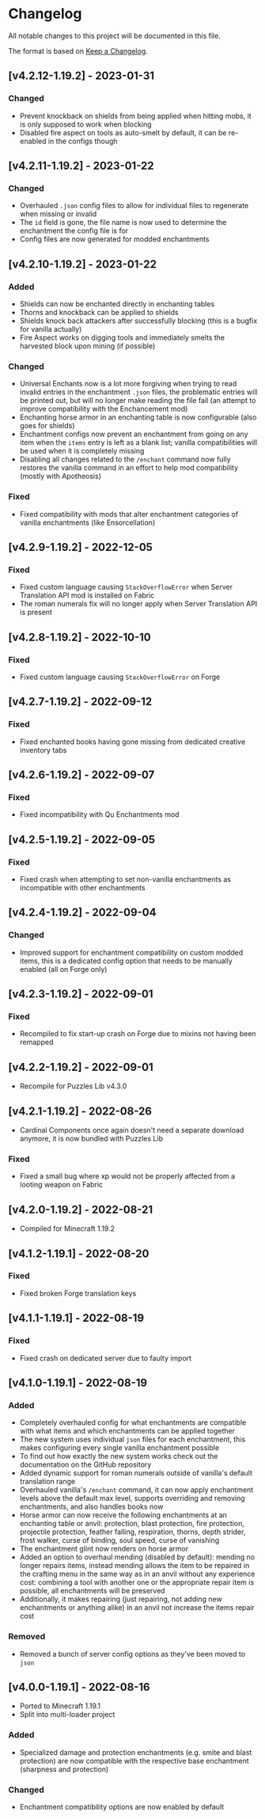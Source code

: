 # Changelog
All notable changes to this project will be documented in this file.

The format is based on [Keep a Changelog].

## [v4.2.12-1.19.2] - 2023-01-31
### Changed
- Prevent knockback on shields from being applied when hitting mobs, it is only supposed to work when blocking
- Disabled fire aspect on tools as auto-smelt by default, it can be re-enabled in the configs though

## [v4.2.11-1.19.2] - 2023-01-22
### Changed
- Overhauled `.json` config files to allow for individual files to regenerate when missing or invalid
- The `id` field is gone, the file name is now used to determine the enchantment the config file is for
- Config files are now generated for modded enchantments

## [v4.2.10-1.19.2] - 2023-01-22
### Added
- Shields can now be enchanted directly in enchanting tables
- Thorns and knockback can be applied to shields
- Shields knock back attackers after successfully blocking (this is a bugfix for vanilla actually)
- Fire Aspect works on digging tools and immediately smelts the harvested block upon mining (if possible)
### Changed
- Universal Enchants now is a lot more forgiving when trying to read invalid entries in the enchantment `.json` files, the problematic entries will be printed out, but will no longer make reading the file fail (an attempt to improve compatibility with the Enchancement mod)
- Enchanting horse armor in an enchanting table is now configurable (also goes for shields)
- Enchantment configs now prevent an enchantment from going on any item when the `items` entry is left as a blank list; vanilla compatibilities will be used when it is completely missing
- Disabling all changes related to the `/enchant` command now fully restores the vanilla command in an effort to help mod compatibility (mostly with Apotheosis)
### Fixed
- Fixed compatibility with mods that alter enchantment categories of vanilla enchantments (like Ensorcellation)

## [v4.2.9-1.19.2] - 2022-12-05
### Fixed
- Fixed custom language causing `StackOverflowError` when Server Translation API mod is installed on Fabric
- The roman numerals fix will no longer apply when Server Translation API is present

## [v4.2.8-1.19.2] - 2022-10-10
### Fixed
- Fixed custom language causing `StackOverflowError` on Forge

## [v4.2.7-1.19.2] - 2022-09-12
### Fixed
- Fixed enchanted books having gone missing from dedicated creative inventory tabs

## [v4.2.6-1.19.2] - 2022-09-07
### Fixed
- Fixed incompatibility with Qu Enchantments mod

## [v4.2.5-1.19.2] - 2022-09-05
### Fixed
- Fixed crash when attempting to set non-vanilla enchantments as incompatible with other enchantments

## [v4.2.4-1.19.2] - 2022-09-04
### Changed
- Improved support for enchantment compatibility on custom modded items, this is a dedicated config option that needs to be manually enabled (all on Forge only)

## [v4.2.3-1.19.2] - 2022-09-01
### Fixed
- Recompiled to fix start-up crash on Forge due to mixins not having been remapped

## [v4.2.2-1.19.2] - 2022-09-01
- Recompile for Puzzles Lib v4.3.0

## [v4.2.1-1.19.2] - 2022-08-26
- Cardinal Components once again doesn't need a separate download anymore, it is now bundled with Puzzles Lib
### Fixed
- Fixed a small bug where xp would not be properly affected from a looting weapon on Fabric

## [v4.2.0-1.19.2] - 2022-08-21
- Compiled for Minecraft 1.19.2

## [v4.1.2-1.19.1] - 2022-08-20
### Fixed
- Fixed broken Forge translation keys

## [v4.1.1-1.19.1] - 2022-08-19
### Fixed
- Fixed crash on dedicated server due to faulty import

## [v4.1.0-1.19.1] - 2022-08-19
### Added
- Completely overhauled config for what enchantments are compatible with what items and which enchantments can be applied together
- The new system uses individual `json` files for each enchantment, this makes configuring every single vanilla enchantment possible
- To find out how exactly the new system works check out the documentation on the GitHub repository
- Added dynamic support for roman numerals outside of vanilla's default translation range
- Overhauled vanilla's `/enchant` command, it can now apply enchantment levels above the default max level, supports overriding and removing enchantments, and also handles books now
- Horse armor can now receive the following enchantments at an enchanting table or anvil: protection, blast protection, fire protection, projectile protection, feather falling, respiration, thorns, depth strider, frost walker, curse of binding, soul speed, curse of vanishing
- The enchantment glint now renders on horse armor
- Added an option to overhaul mending (disabled by default): mending no longer repairs items, instead mending allows the item to be repaired in the crafting menu in the same way as in an anvil without any experience cost: combining a tool with another one or the appropriate repair item is possible, all enchantments will be preserved
- Additionally, it makes repairing (just repairing, not adding new enchantments or anything alike) in an anvil not increase the items repair cost
### Removed
- Removed a bunch of server config options as they've been moved to `json`

## [v4.0.0-1.19.1] - 2022-08-16
- Ported to Minecraft 1.19.1
- Split into multi-loader project
### Added
- Specialized damage and protection enchantments (e.g. smite and blast protection) are now compatible with the respective base enchantment (sharpness and protection)
### Changed
- Enchantment compatibility options are now enabled by default

[Keep a Changelog]: https://keepachangelog.com/en/1.0.0/
